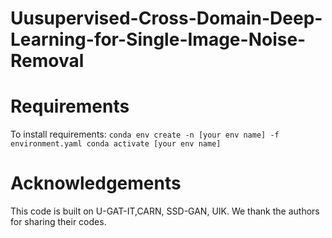 # Uusupervised-Cross-Domain-Deep-Learning-for-Single-Image-Noise-Removal  
# Requirements
To install requirements:
`conda env create -n [your env name] -f environment.yaml conda activate [your env name]`
# Acknowledgements
This code is built on U-GAT-IT,CARN, SSD-GAN, UIK. We thank the authors for sharing their codes.
